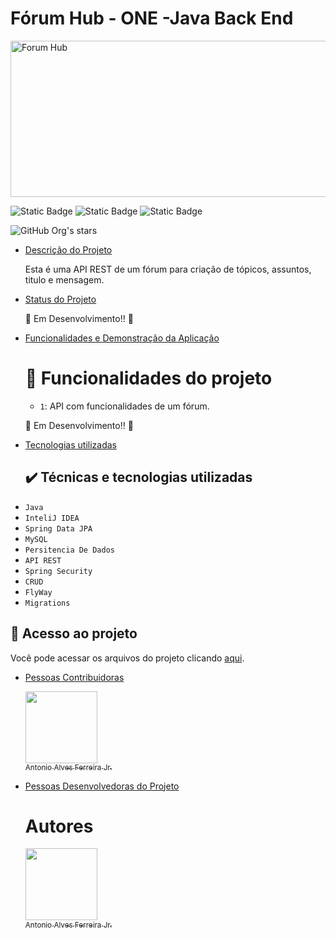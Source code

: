 # Fórum Hub - ONE -Java Back End 
<img width="850" height="250" alt="Forum Hub" src="https://github.com/user-attachments/assets/e6013aad-e9a6-4375-89fc-84a3efea7dfb" />


![Static Badge](https://img.shields.io/badge/Status-Em_Desenvolvimento-blue)
![Static Badge](https://img.shields.io/badge/API_REST-green)
![Static Badge](https://img.shields.io/badge/Challenge_ONE-Java_Back_End_Alura-00FF00)


![GitHub Org's stars](https://img.shields.io/github/stars/Antonioafj?style=social)

* [Descrição do Projeto](#descrição-do-projeto)
 
  Esta é uma API REST de um fórum para criação de tópicos, assuntos, titulo e mensagem.

  
* [Status do Projeto](#status-do-Projeto)
  
  :clap: Em Desenvolvimento!! :muscle:

* [Funcionalidades e Demonstração da Aplicação](#funcionalidades-e-demonstração-da-aplicação)

  # :hammer: Funcionalidades do projeto
  
  - `1`: API com funcionalidades de um fórum.


  :clap: Em Desenvolvimento!! :muscle:

  
* [Tecnologias utilizadas](#tecnologias-utilizadas)
  ## ✔️ Técnicas e tecnologias utilizadas

- ``Java``
- ``InteliJ IDEA``
- ``Spring Data JPA``
- ``MySQL``
- ``Persitencia De Dados``
- `` API REST ``
- `` Spring Security ``
- `` CRUD ``
- `` FlyWay ``
- `` Migrations `` 


## 📁 Acesso ao projeto
Você pode acessar os arquivos do projeto clicando [aqui](https://github.com/Antonioafj/challenge-forum-hub).
  
* [Pessoas Contribuidoras](#pessoas-contribuidoras)
  
   [<img loading="lazy" src="https://avatars.githubusercontent.com/u/167789057?s=400&u=21052b749353169db846fbab43111257cd8342eb&v=4" width=115><br><sub>Antonio Alves Ferreira Jr.</sub>](https://github.com/Antonioafj)


 
* [Pessoas Desenvolvedoras do Projeto](#pessoas-desenvolvedoras)
  
  # Autores
 
   [<img loading="lazy" src="https://avatars.githubusercontent.com/u/167789057?s=400&u=21052b749353169db846fbab43111257cd8342eb&v=4" width=115><br><sub>Antonio Alves Ferreira Jr.</sub>](https://github.com/Antonioafj) 
  



